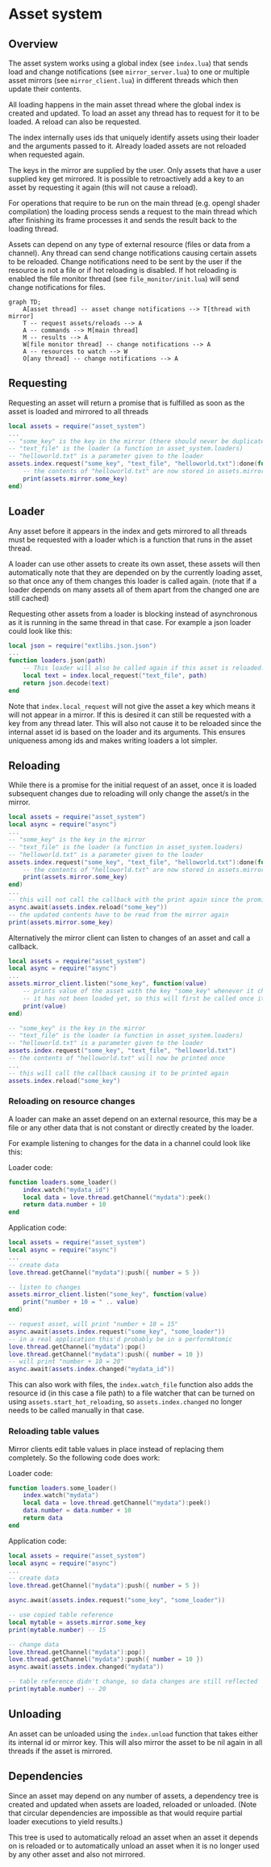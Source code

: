 # Asset system
## Overview
The asset system works using a global index (see `index.lua`) that sends load and change notifications (see `mirror_server.lua`) to one or multiple asset mirrors (see `mirror_client.lua`) in different threads which then update their contents.

All loading happens in the main asset thread where the global index is created and updated. To load an asset any thread has to request for it to be loaded. A reload can also be requested.

The index internally uses ids that uniquely identify assets using their loader and the arguments passed to it. Already loaded assets are not reloaded when requested again.

The keys in the mirror are supplied by the user. Only assets that have a user supplied key get mirrored. It is possible to retroactively add a key to an asset by requesting it again (this will not cause a reload).

For operations that require to be run on the main thread (e.g. opengl shader compilation) the loading process sends a request to the main thread which after finishing its frame processes it and sends the result back to the loading thread.

Assets can depend on any type of external resource (files or data from a channel). Any thread can send change notifications causing certain assets to be reloaded. Change notifications need to be sent by the user if the resource is not a file or if hot reloading is disabled. If hot reloading is enabled the file monitor thread (see `file_monitor/init.lua`) will send change notifications for files.

```mermaid
graph TD;
    A[asset thread] -- asset change notifications --> T[thread with mirror]
    T -- request assets/reloads --> A
    A -- commands --> M[main thread]
    M -- results --> A
    W[file monitor thread] -- change notifications --> A
    A -- resources to watch --> W
    O[any thread] -- change notifications --> A
```

## Requesting
Requesting an asset will return a promise that is fulfilled as soon as the asset is loaded and mirrored to all threads
```lua
local assets = require("asset_system")
...
-- "some_key" is the key in the mirror (there should never be duplicates!)
-- "text_file" is the loader (a function in asset_system.loaders)
-- "helloworld.txt" is a parameter given to the loader
assets.index.request("some_key", "text_file", "helloworld.txt"):done(function()
    -- the contents of "helloworld.txt" are now stored in assets.mirror.some_key
    print(assets.mirror.some_key)
end)
```

## Loader
Any asset before it appears in the index and gets mirrored to all threads must be requested with a loader which is a function that runs in the asset thread.

A loader can use other assets to create its own asset, these assets will then automatically note that they are depended on by the currently loading asset, so that once any of them changes this loader is called again. (note that if a loader depends on many assets all of them apart from the changed one are still cached)

Requesting other assets from a loader is blocking instead of asynchronous as it is running in the same thread in that case.
For example a json loader could look like this:
```lua
local json = require("extlibs.json.json")
...
function loaders.json(path)
    -- This loader will also be called again if this asset is reloaded.
    local text = index.local_request("text_file", path)
    return json.decode(text)
end
```
Note that `index.local_request` will not give the asset a key which means it will not appear in a mirror. If this is desired it can still be requested with a key from any thread later. This will also not cause it to be reloaded since the internal asset id is based on the loader and its arguments. This ensures uniqueness among ids and makes writing loaders a lot simpler.

## Reloading
While there is a promise for the initial request of an asset, once it is loaded subsequent changes due to reloading will only change the asset/s in the mirror.
```lua
local assets = require("asset_system")
local async = require("async")
...
-- "some_key" is the key in the mirror
-- "text_file" is the loader (a function in asset_system.loaders)
-- "helloworld.txt" is a parameter given to the loader
assets.index.request("some_key", "text_file", "helloworld.txt"):done(function()
    -- the contents of "helloworld.txt" are now stored in assets.mirror.some_key
    print(assets.mirror.some_key)
end)
...
-- this will not call the callback with the print again since the promise is already done
async.await(assets.index.reload("some_key"))
-- the updated contents have to be read from the mirror again
print(assets.mirror.some_key)
```
Alternatively the mirror client can listen to changes of an asset and call a callback.
```lua
local assets = require("asset_system")
local async = require("async")
...
assets.mirror_client.listen("some_key", function(value)
    -- prints value of the asset with the key "some_key" whenever it changes
    -- it has not been loaded yet, so this will first be called once it is loaded
    print(value)
end)

-- "some_key" is the key in the mirror
-- "text_file" is the loader (a function in asset_system.loaders)
-- "helloworld.txt" is a parameter given to the loader
assets.index.request("some_key", "text_file", "helloworld.txt")
-- the contents of "helloworld.txt" will now be printed once
...
-- this will call the callback causing it to be printed again
assets.index.reload("some_key")
```
### Reloading on resource changes
A loader can make an asset depend on an external resource, this may be a file or any other data that is not constant or directly created by the loader.

For example listening to changes for the data in a channel could look like this:

Loader code:
```lua
function loaders.some_loader()
    index.watch("mydata_id")
    local data = love.thread.getChannel("mydata"):peek()
    return data.number + 10
end
```
Application code:
```lua
local assets = require("asset_system")
local async = require("async")
...
-- create data
love.thread.getChannel("mydata"):push({ number = 5 })

-- listen to changes
assets.mirror_client.listen("some_key", function(value)
    print("number + 10 = " .. value)
end)

-- request asset, will print "number + 10 = 15"
async.await(assets.index.request("some_key", "some_loader"))
-- in a real application this'd probably be in a performAtomic
love.thread.getChannel("mydata"):pop()
love.thread.getChannel("mydata"):push({ number = 10 })
-- will print "number + 10 = 20"
async.await(assets.index.changed("mydata_id"))
```

This can also work with files, the `index.watch_file` function also adds the resource id (in this case a file path) to a file watcher that can be turned on using `assets.start_hot_reloading`, so `assets.index.changed` no longer needs to be called manually in that case.

### Reloading table values

Mirror clients edit table values in place instead of replacing them completely. So the following code does work:

Loader code:
```lua
function loaders.some_loader()
    index.watch("mydata")
    local data = love.thread.getChannel("mydata"):peek()
    data.number = data.number + 10
    return data
end
```
Application code:
```lua
local assets = require("asset_system")
local async = require("async")
...
-- create data
love.thread.getChannel("mydata"):push({ number = 5 })

async.await(assets.index.request("some_key", "some_loader"))

-- use copied table reference
local mytable = assets.mirror.some_key
print(mytable.number) -- 15

-- change data
love.thread.getChannel("mydata"):pop()
love.thread.getChannel("mydata"):push({ number = 10 })
async.await(assets.index.changed("mydata"))

-- table reference didn't change, so data changes are still reflected
print(mytable.number) -- 20
```

## Unloading
An asset can be unloaded using the `index.unload` function that takes either its internal id or mirror key. This will also mirror the asset to be nil again in all threads if the asset is mirrored.

## Dependencies
Since an asset may depend on any number of assets, a dependency tree is created and updated when assets are loaded, reloaded or unloaded. (Note that circular dependencies are impossible as that would require partial loader executions to yield results.)

This tree is used to automatically reload an asset when an asset it depends on is reloaded or to automatically unload an asset when it is no longer used by any other asset and also not mirrored.

